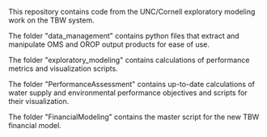 This repository contains code from the UNC/Cornell exploratory modeling work on the TBW system.

The folder "data_management" contains python files that extract and manipulate OMS and OROP output products for ease of use.

The folder "exploratory_modeling" contains calculations of performance metrics and visualization scripts.

The folder "PerformanceAssessment" contains up-to-date calculations of water supply and environmental performance objectives and scripts for their visualization.

The folder "FinancialModeling" contains the master script for the new TBW financial model.
